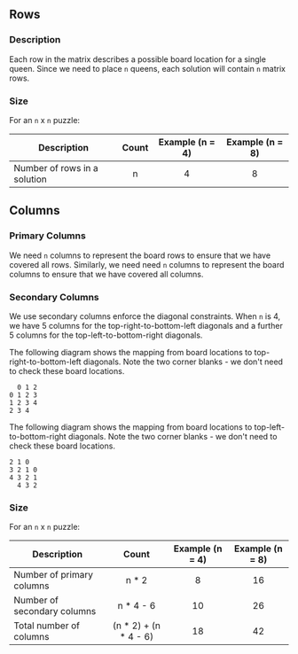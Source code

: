 ## Rows

### Description

Each row in the matrix describes a possible board location for a single queen.
Since we need to place `n` queens, each solution will contain `n` matrix rows.

### Size

For an `n` x `n` puzzle:

| Description | Count | Example (n = 4) | Example (n = 8) |
| --- | :-: | :-: | :-: |
| Number of rows in a solution | n | 4 | 8 |

## Columns

### Primary Columns

We need `n` columns to represent the board rows to ensure that we have covered all rows.
Similarly, we need need `n` columns to represent the board columns to ensure that we have covered all columns.

### Secondary Columns

We use secondary columns enforce the diagonal constraints.
When `n` is 4, we have 5 columns for the top-right-to-bottom-left diagonals and
a further 5 columns for the top-left-to-bottom-right diagonals.

The following diagram shows the mapping from board locations to top-right-to-bottom-left diagonals.
Note the two corner blanks - we don't need to check these board locations.

```
  0 1 2
0 1 2 3
1 2 3 4
2 3 4 
```

The following diagram shows the mapping from board locations to top-left-to-bottom-right diagonals.
Note the two corner blanks - we don't need to check these board locations.

```
2 1 0
3 2 1 0
4 3 2 1
  4 3 2
```

### Size

For an `n` x `n` puzzle:

| Description | Count | Example (n = 4) | Example (n = 8) |
| --- | :-: | :-: | :-: |
| Number of primary columns | n * 2 | 8 | 16 |
| Number of secondary columns | n * 4 - 6 | 10 | 26 |
| Total number of columns | (n * 2) + (n * 4 - 6) | 18 | 42 |
